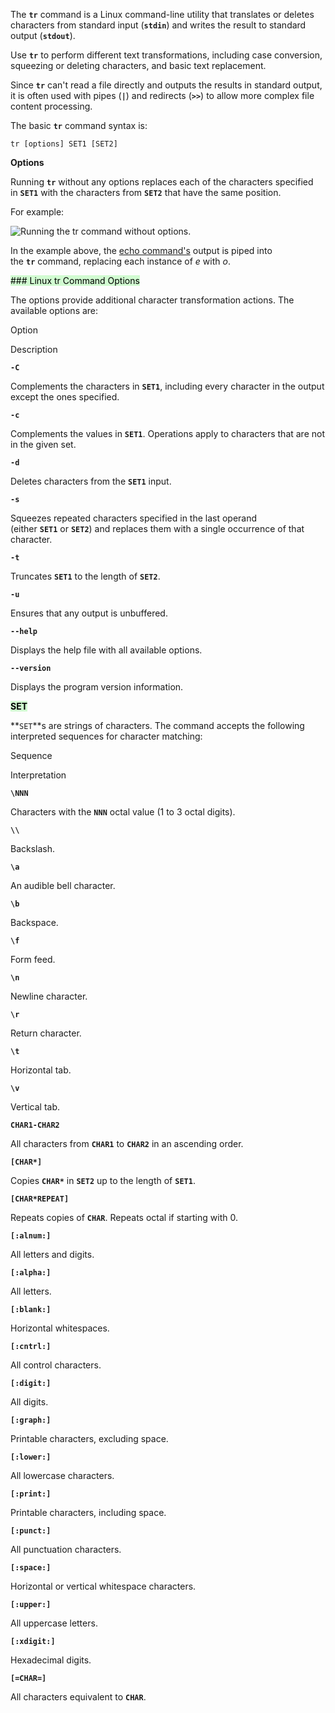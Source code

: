 The **`tr`** command is a Linux command-line utility that translates or deletes characters from standard input (**`stdin`**) and writes the result to standard output (**`stdout`**). 

Use **`tr`** to perform different text transformations, including case conversion, squeezing or deleting characters, and basic text replacement.

Since **`tr`** can't read a file directly and outputs the results in standard output, it is often used with pipes (**`|`**) and redirects (**`>>`**) to allow more complex file content processing.


The basic **`tr`** command syntax is:

```
tr [options] SET1 [SET2]
```

**Options**

Running **`tr`** without any options replaces each of the characters specified in **`SET1`** with the characters from **`SET2`** that have the same position.

For example:

![Running the tr command without options.](https://phoenixnap.com/kb/wp-content/uploads/2022/05/running-tr-command-without-options.png)

In the example above, the [echo command's](https://phoenixnap.com/kb/echo-command-linux) output is piped into the **`tr`** command, replacing each instance of _e_ with _o_.

<mark style="background: #BBFABBA6;">### Linux tr Command Options</mark>

The options provide additional character transformation actions. The available options are:

Option

Description

**`-C`**

Complements the characters in **`SET1`**, including every character in the output except the ones specified.

**`-c`**

Complements the values in **`SET1`**. Operations apply to characters that are not in the given set.

**`-d`**

Deletes characters from the **`SET1`** input.

**`-s`**

Squeezes repeated characters specified in the last operand (either **`SET1`** or **`SET2`**) and replaces them with a single occurrence of that character.

**`-t`**

Truncates **`SET1`** to the length of **`SET2`**.

**`-u`**

Ensures that any output is unbuffered.

**`--help`**

Displays the help file with all available options.

**`--version`**

Displays the program version information.



<mark style="background: #BBFABBA6;">**SET**</mark>

**`SET`**s are strings of characters. The command accepts the following interpreted sequences for character matching:

Sequence

Interpretation

**`\NNN`**

Characters with the **`NNN`** octal value (1 to 3 octal digits).

**`\\`**

Backslash.

**`\a`**

An audible bell character.

**`\b`**

Backspace.

**`\f`**

Form feed.

**`\n`**

Newline character.

**`\r`**

Return character.

**`\t`**

Horizontal tab.

**`\v`**

Vertical tab.

**`CHAR1-CHAR2`**

All characters from **`CHAR1`** to **`CHAR2`** in an ascending order.

**`[CHAR*]`**

Copies **`CHAR*`** in **`SET2`** up to the length of **`SET1`**.

**`[CHAR*REPEAT]`**

Repeats copies of **`CHAR`**. Repeats octal if starting with 0.

**`[:alnum:]`**

All letters and digits.

**`[:alpha:]`**

All letters.

**`[:blank:]`**

Horizontal whitespaces.

**`[:cntrl:]`**

All control characters.

**`[:digit:]`**

All digits.

**`[:graph:]`**

Printable characters, excluding space.

**`[:lower:]`**

All lowercase characters.

**`[:print:]`**

Printable characters, including space.

**`[:punct:]`**

All punctuation characters.

**`[:space:]`**

Horizontal or vertical whitespace characters.

**`[:upper:]`**

All uppercase letters.

**`[:xdigit:]`**

Hexadecimal digits.

**`[=CHAR=]`**

All characters equivalent to **`CHAR`**.